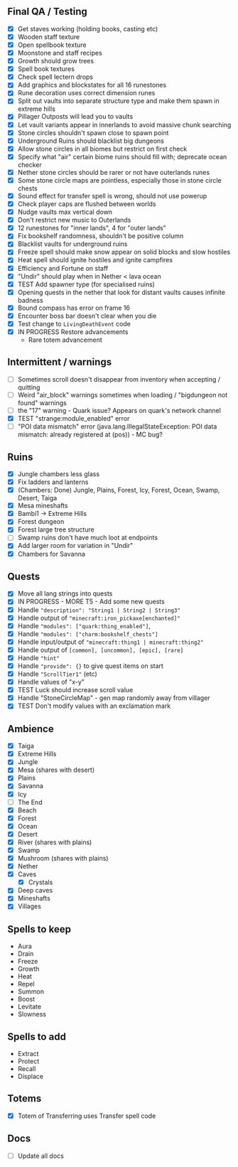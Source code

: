 ## Final QA / Testing
- [x] Get staves working (holding books, casting etc)
- [x] Wooden staff texture
- [x] Open spellbook texture
- [x] Moonstone and staff recipes
- [x] Growth should grow trees
- [x] Spell book textures
- [x] Check spell lectern drops
- [x] Add graphics and blockstates for all 16 runestones
- [x] Rune decoration uses correct dimension runes
- [x] Split out vaults into separate structure type and make them spawn in extreme hills
- [x] Pillager Outposts will lead you to vaults
- [x] Let vault variants appear in innerlands to avoid massive chunk searching
- [x] Stone circles shouldn't spawn close to spawn point
- [x] Underground Ruins should blacklist big dungeons
- [x] Allow stone circles in all biomes but restrict on first check
- [x] Specify what "air" certain biome ruins should fill with; deprecate ocean checker
- [x] Nether stone circles should be rarer or not have outerlands runes
- [x] Some stone circle maps are pointless, especially those in stone circle chests
- [x] Sound effect for transfer spell is wrong, should not use powerup
- [x] Check player caps are flushed between worlds
- [x] Nudge vaults max vertical down
- [x] Don't restrict new music to Outerlands
- [x] 12 runestones for "inner lands", 4 for "outer lands"
- [x] Fix bookshelf randomness, shouldn't be positive column
- [x] Blacklist vaults for underground ruins
- [x] Freeze spell should make snow appear on solid blocks and slow hostiles
- [x] Heat spell should ignite hostiles and ignite campfires
- [x] Efficiency and Fortune on staff
- [x] "Undir" should play when in Nether < lava ocean
- [x] TEST Add spawner type (for specialised ruins)
- [x] Opening quests in the nether that look for distant vaults causes infinite badness
- [x] Bound compass has error on frame 16
- [x] Encounter boss bar doesn't clear when you die
- [x] Test change to `LivingDeathEvent` code
- [x] IN PROGRESS Restore advancements
    - Rare totem advancement

## Intermittent / warnings
- [ ] Sometimes scroll doesn't disappear from inventory when accepting / quitting
- [ ] Weird "air_block" warnings sometimes when loading / "bigdungeon not found" warnings
- [ ] the "17" warning - Quark issue? Appears on quark's network channel
- [x] TEST "strange:module_enabled" error
- [ ] "POI data mismatch" error (java.lang.IllegalStateException: POI data mismatch: already registered at (pos)) - MC bug?

## Ruins
- [x] Jungle chambers less glass
- [x] Fix ladders and lanterns
- [x] (Chambers: Done) Jungle, Plains, Forest, Icy, Forest, Ocean, Swamp, Desert, Taiga
- [x] Mesa mineshafts
- [x] Bambi1 -> Extreme Hills
- [x] Forest dungeon
- [x] Forest large tree structure
- [ ] Swamp ruins don't have much loot at endpoints
- [x] Add larger room for variation in "Undir"
- [x] Chambers for Savanna

## Quests
- [x] Move all lang strings into quests
- [x] IN PROGRESS - MORE T5 - Add some new quests
- [x] Handle `"description": "String1 | String2 | String3"`
- [x] Handle output of `"minecraft:iron_pickaxe[enchanted]"`
- [x] Handle `"modules": ["quark:thing_enabled"]`,
- [x] Handle `"modules": ["charm:bookshelf_chests"]`
- [x] Handle input/output of `"minecraft:thing1 | minecraft:thing2"`
- [x] Handle output of `[common], [uncommon], [epic], [rare]`
- [x] Handle `"hint"`
- [x] Handle `"provide": {}` to give quest items on start
- [x] Handle `"ScrollTier1"` (etc)
- [x] Handle values of "x-y"
- [x] TEST Luck should increase scroll value
- [x] Handle "StoneCircleMap" - gen map randomly away from villager
- [x] TEST Don't modify values with an exclamation mark

## Ambience
- [x] Taiga
- [x] Extreme Hills
- [x] Jungle
- [x] Mesa (shares with desert)
- [x] Plains
- [x] Savanna
- [x] Icy
- [ ] The End
- [x] Beach
- [x] Forest
- [x] Ocean
- [x] Desert
- [x] River (shares with plains)
- [x] Swamp
- [x] Mushroom (shares with plains)
- [x] Nether
- [x] Caves
  - [x] Crystals
- [x] Deep caves
- [x] Mineshafts
- [x] Villages

## Spells to keep
- Aura
- Drain
- Freeze
- Growth
- Heat
- Repel
- Summon
- Boost
- Levitate
- Slowness

## Spells to add
- Extract
- Protect
- Recall
- Displace

## Totems
- [x] Totem of Transferring uses Transfer spell code

## Docs
- [ ] Update all docs
